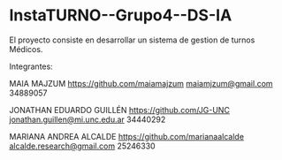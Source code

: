 # InstaTURNO--Grupo4--DS-IA
El proyecto consiste en desarrollar un sistema de gestion de turnos Médicos.

Integrantes:

MAIA MAJZUM
https://github.com/maiamajzum
maiamjzum@gmail.com
34889057


JONATHAN EDUARDO GUILLÉN 
https://github.com/JG-UNC
jonathan.guillen@mi.unc.edu.ar
34440292

MARIANA ANDREA ALCALDE
https://github.com/marianaalcalde
alcalde.research@gmail.com
25246330

